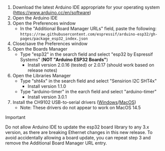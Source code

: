 1. Download the latest Arduino IDE appropriate for your operating system (https://www.arduino.cc/en/software)
2. Open the Arduino IDE
3. Open the Preferences window
   - In the "Additional Board Manager URLs" field, paste the following:
   ```https://raw.githubusercontent.com/espressif/arduino-esp32/gh-pages/package_esp32_index.json```
4. Close/save the Preferences window
5. Open the Boards Manager
   - Type "esp32" in the search field and select "esp32 by Espressif Systems" (__NOT "Arduino ESP32 Boards"__)
     - Install version 2.0.16 (tested) or 2.0.17 (should work based on release notes)
6. Open the Libraries Manager
   - Type "sht4x" in the search field and select "Sensirion I2C SHT4x"
     - Install version 1.1.0
   - Type "arduino-timer" in the earch field and select "arduino-timer"
     - Install version 3.0.1
7. Install the CH9102 USB-to-serial drivers ([Windows](https://learn.adafruit.com/how-to-install-drivers-for-wch-usb-to-serial-chips-ch9102f-ch9102/windows-driver-installation)/[MacOS](https://learn.adafruit.com/how-to-install-drivers-for-wch-usb-to-serial-chips-ch9102f-ch9102/mac-driver-installation))
   - Note: These drivers do not appear to work on MacOS 14.5
> [!IMPORTANT]
> Do not allow Arduino IDE to update the esp32 board library to any 3.x version, as there are breaking Ethernet changes in this new release.  To avoid accidentally allowing a board update, you can repeat step 3 and remove the Additional Board Manager URL entry.
